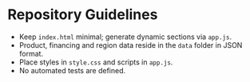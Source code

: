 # Repository Guidelines

- Keep `index.html` minimal; generate dynamic sections via `app.js`.
- Product, financing and region data reside in the `data` folder in JSON format.
- Place styles in `style.css` and scripts in `app.js`.
- No automated tests are defined.
